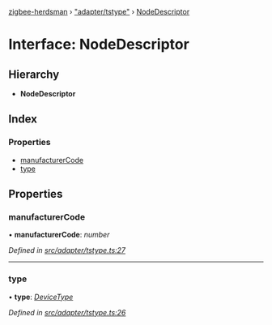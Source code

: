 [zigbee-herdsman](../README.md) › ["adapter/tstype"](../modules/_adapter_tstype_.md) › [NodeDescriptor](_adapter_tstype_.nodedescriptor.md)

# Interface: NodeDescriptor

## Hierarchy

* **NodeDescriptor**

## Index

### Properties

* [manufacturerCode](_adapter_tstype_.nodedescriptor.md#manufacturercode)
* [type](_adapter_tstype_.nodedescriptor.md#type)

## Properties

###  manufacturerCode

• **manufacturerCode**: *number*

*Defined in [src/adapter/tstype.ts:27](https://github.com/Koenkk/zigbee-herdsman/blob/master/src/src/adapter/tstype.ts#L27)*

___

###  type

• **type**: *[DeviceType](../modules/_adapter_tstype_.md#devicetype)*

*Defined in [src/adapter/tstype.ts:26](https://github.com/Koenkk/zigbee-herdsman/blob/master/src/src/adapter/tstype.ts#L26)*
